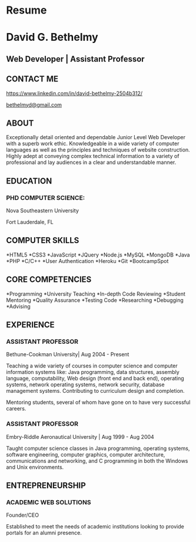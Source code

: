 # Resume

# David G. Bethelmy
## Web Developer | Assistant Professor

## CONTACT ME
https://www.linkedin.com/in/david-bethelmy-2504b312/

bethelmyd@gmail.com

## ABOUT

Exceptionally detail oriented and dependable Junior Level Web Developer with a superb work ethic. Knowledgeable in a wide variety of computer languages as well as the principles and techniques of website construction. Highly adept at conveying complex technical information to a variety of professional and lay audiences in a clear and understandable manner.

## EDUCATION

### PHD COMPUTER SCIENCE:
Nova Southeastern University

Fort Lauderdale, FL

## COMPUTER SKILLS
*HTML5			*CSS3			*JavaScript			*JQuery
*Node.js			*MySQL			*MongoDB			*Java
*PHP			*C/C++			*User Authentication
*Heroku			*Git			*BootcampSpot

## CORE COMPETENCIES
*Programming 			*University Teaching		*In-depth Code Reviewing
*Student Mentoring		*Quality Assurance		*Testing Code
*Researching			*Debugging			*Advising

## EXPERIENCE
### ASSISTANT PROFESSOR
Bethune-Cookman University| Aug 2004 - Present 

Teaching a wide variety of courses in computer science and computer information systems like: Java programming, data structures, assembly language, computability, Web design (front end and back end), operating systems, network operating systems, network security, database management systems. 
Contributing to curriculum design and completion. 

Mentoring students, several of whom have gone on to have very successful careers. 

### ASSISTANT PROFESSOR 
Embry-Riddle Aeronautical University | Aug 1999 - Aug 2004

Taught computer science classes in Java programming, operating systems, software engineering, computer graphics, computer architecture, communications and networking, and C programming in both the Windows and Unix environments. 

## ENTREPRENEURSHIP
### ACADEMIC WEB SOLUTIONS

Founder/CEO 

Established to meet the needs of academic institutions looking to provide portals for an alumni presence. 
